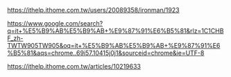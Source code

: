 <https://ithelp.ithome.com.tw/users/20089358/ironman/1923>

<https://www.google.com/search?q=it+%E5%B9%AB%E5%B9%AB+%E9%87%91%E6%B5%81&rlz=1C1CHBF_zh-TWTW905TW905&oq=it+%E5%B9%AB%E5%B9%AB+%E9%87%91%E6%B5%81&aqs=chrome..69i57.10415j0j1&sourceid=chrome&ie=UTF-8>

<https://ithelp.ithome.com.tw/articles/10219633>
